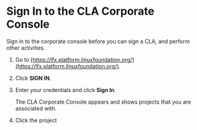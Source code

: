 # Sign In to the CLA Corporate Console

Sign in to the corporate console before you can sign a CLA, and perform other activities.

1. Go to [https://lfx.platform.linuxfoundation.org/](https://lfx.platform.linuxfoundation.org/).
2. Click **SIGN IN**.
3. Enter your credentials and click **Sign In**.

   The CLA Corporate Console appears and shows projects that you are associated with.

4. Click the project 

